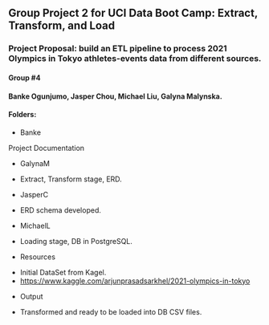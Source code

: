
## Group Project 2 for UCI Data Boot Camp: Extract, Transform, and Load

### Project Proposal: build an ETL pipeline to process 2021 Olympics in Tokyo athletes-events data from different sources.

#### Group #4
#### Banke Ogunjumo, Jasper Chou, Michael Liu, Galyna Malynska.

#### Folders:

* Banke

Project Documentation

* GalynaM
- Extract, Transform stage, ERD.

* JasperC
- ERD schema developed.

* MichaelL
- Loading stage, DB in PostgreSQL.

* Resources
- Initial DataSet from Kagel.
- https://www.kaggle.com/arjunprasadsarkhel/2021-olympics-in-tokyo

* Output
- Transformed and ready to be loaded into DB CSV files.
